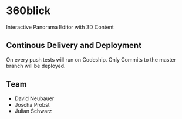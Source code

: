 # 360blick

Interactive Panorama Editor with 3D Content

## Continous Delivery and Deployment

On every push tests will run on Codeship. Only Commits to the master branch will be deployed.

## Team

* David Neubauer
* Joscha Probst
* Julian Schwarz